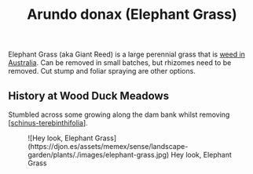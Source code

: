 ﻿---
backlinks:
- title: Plants
  url: /memex/sense/landscape-garden/plants/plants.html
tags:
- wood-duck-meadows
- plant
- weed
- introduced
title: Arundo donax (Elephant Grass)
type: plants
---
Elephant Grass (aka Giant Reed) is a large perennial grass that is [weed in Australia](https://weeds.org.au/profiles/giant-reed-elephant/). Can be removed in small batches, but rhizomes need to be removed. Cut stump and foliar spraying are other options. 

## History at Wood Duck Meadows

Stumbled across some growing along the dam bank whilst removing [[schinus-terebinthifolia]]. 

<figure markdown>
![Hey look, Elephant Grass](https://djon.es/assets/memex/sense/landscape-garden/plants/./images/elephant-grass.jpg)
<caption>Hey look, Elephant Grass</caption>
</figure>

[//begin]: # "Autogenerated link references for markdown compatibility"
[schinus-terebinthifolia]: schinus-terebinthifolia "Schinus Terebinthifolia (Brazilian pepper tree)"
[//end]: # "Autogenerated link references"